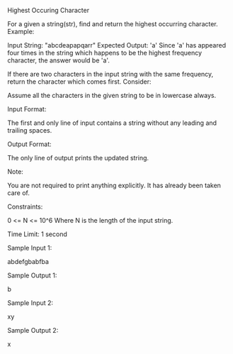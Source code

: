 Highest Occuring Character

For a given a string(str), find and return the highest occurring character.
Example:

Input String: "abcdeapapqarr"
Expected Output: 'a'
Since 'a' has appeared four times in the string which happens to be the highest frequency character, the answer would be 'a'.

If there are two characters in the input string with the same frequency, return the character which comes first.
Consider:

Assume all the characters in the given string to be in lowercase always.

Input Format:

The first and only line of input contains a string without any leading and trailing spaces.

Output Format:

The only line of output prints the updated string. 

Note:

You are not required to print anything explicitly. It has already been taken care of.

Constraints:

0 <= N <= 10^6
Where N is the length of the input string.

Time Limit: 1 second

Sample Input 1:

abdefgbabfba

Sample Output 1:

b

Sample Input 2:

xy

Sample Output 2:

x

